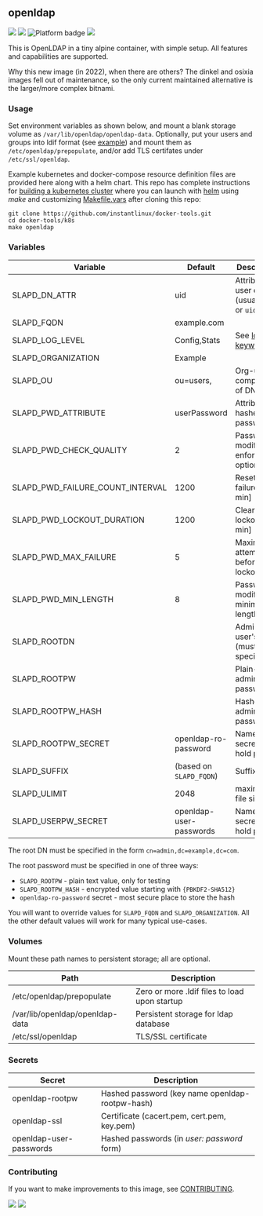 ## openldap
[![](https://img.shields.io/docker/v/instantlinux/openldap?sort=date)](https://hub.docker.com/r/instantlinux/openldap/tags "Version badge") [![](https://img.shields.io/docker/image-size/instantlinux/openldap?sort=date)](https://github.com/instantlinux/docker-tools/tree/main/images/openldap "Image badge") ![](https://img.shields.io/badge/platform-amd64%20arm64%20arm%2Fv6%20arm%2Fv7-blue "Platform badge") [![](https://img.shields.io/badge/dockerfile-latest-blue)](https://gitlab.com/instantlinux/docker-tools/-/blob/main/images/openldap/Dockerfile "dockerfile")

This is OpenLDAP in a tiny alpine container, with simple setup. All features and capabilities are supported.

Why this new image (in 2022), when there are others? The dinkel and osixia images fell out of maintenance, so the only current maintained alternative is the larger/more complex bitnami.

### Usage

Set environment variables as shown below, and mount a blank storage volume as `/var/lib/openldap/openldap-data`. Optionally, put your users and groups into ldif format (see [example](https://github.com/instantlinux/docker-tools/blob/main/images/openldap/example-users.ldif)) and mount them as `/etc/openldap/prepopulate`, and/or add TLS certifates under `/etc/ssl/openldap`.

Example kubernetes and docker-compose resource definition files are provided here along with a helm chart. This repo has complete instructions for
[building a kubernetes cluster](https://github.com/instantlinux/docker-tools/blob/main/k8s/README.md) where you can launch with [helm](https://github.com/instantlinux/docker-tools/tree/main/images/openldap/helm) using _make_ and customizing [Makefile.vars](https://github.com/instantlinux/docker-tools/blob/main/k8s/Makefile.vars) after cloning this repo:
~~~
git clone https://github.com/instantlinux/docker-tools.git
cd docker-tools/k8s
make openldap
~~~

### Variables

| Variable | Default | Description |
| -------- | ------- | ----------- |
| SLAPD_DN_ATTR | uid | Attribute of user dn (usually `cn` or `uid`) |
| SLAPD_FQDN | example.com | |
| SLAPD_LOG_LEVEL | Config,Stats | See [loglevel keywords](https://www.openldap.org/doc/admin24/slapdconfig.html) |
| SLAPD_ORGANIZATION | Example | |
| SLAPD_OU | ou=users, | Org-unit component of DN |
| SLAPD_PWD_ATTRIBUTE | userPassword | Attribute of hashed password |
| SLAPD_PWD_CHECK_QUALITY | 2 | Password-modify enforcement option 0-2 |
| SLAPD_PWD_FAILURE_COUNT_INTERVAL | 1200 | Reset failures [20 min] |
| SLAPD_PWD_LOCKOUT_DURATION | 1200 | Clear lockout [20 min] |
| SLAPD_PWD_MAX_FAILURE | 5 | Maximum attempts before lockout |
| SLAPD_PWD_MIN_LENGTH | 8 | Password-modify minimum length |
| SLAPD_ROOTDN |  | Admin user's DN (must be specified) |
| SLAPD_ROOTPW |  | Plain-text admin password |
| SLAPD_ROOTPW_HASH |  | Hashed admin password |
| SLAPD_ROOTPW_SECRET | openldap-ro-password | Name of secret to hold pw |
| SLAPD_SUFFIX | (based on `SLAPD_FQDN`)  | Suffix of DN |
| SLAPD_ULIMIT | 2048 | maximum file size |
| SLAPD_USERPW_SECRET | openldap-user-passwords | Name of secret to hold pws |

The root DN must be specified in the form `cn=admin,dc=example,dc=com`.

The root password must be specified in one of three ways:

* `SLAPD_ROOTPW` - plain text value, only for testing
* `SLAPD_ROOTPW_HASH` - encrypted value starting with `{PBKDF2-SHA512}`
* `openldap-ro-password` secret - most secure place to store the hash

You will want to override values for `SLAPD_FQDN` and `SLAPD_ORGANIZATION`. All the other default values will work for many typical use-cases.

### Volumes

Mount these path names to persistent storage; all are optional.

Path | Description
---- | -----------
/etc/openldap/prepopulate | Zero or more .ldif files to load upon startup
/var/lib/openldap/openldap-data | Persistent storage for ldap database
/etc/ssl/openldap | TLS/SSL certificate

### Secrets

Secret | Description
------ | -----------
openldap-rootpw | Hashed password (key name openldap-rootpw-hash)
openldap-ssl | Certificate (cacert.pem, cert.pem, key.pem)
openldap-user-passwords | Hashed passwords (in _user: password_ form)

### Contributing

If you want to make improvements to this image, see [CONTRIBUTING](https://github.com/instantlinux/docker-tools/blob/main/CONTRIBUTING.md).

[![](https://img.shields.io/badge/license-OpenLDAP-red.svg)](https://git.openldap.org/openldap/openldap/-/blob/master/LICENSE "License badge") [![](https://img.shields.io/badge/code-openldap%2Fopenldap-blue.svg)](https://git.openldap.org/openldap/openldap "Code repo")
